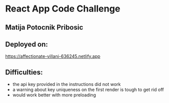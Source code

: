 # React App Code Challenge

## Matija Potocnik Pribosic

## Deployed on:

https://affectionate-villani-636245.netlify.app

## Difficulties:

- the api key provided in the instructions did not work
- a warning about key uniqueness on the first render is tough to get rid off
- would work better with more preloading 
